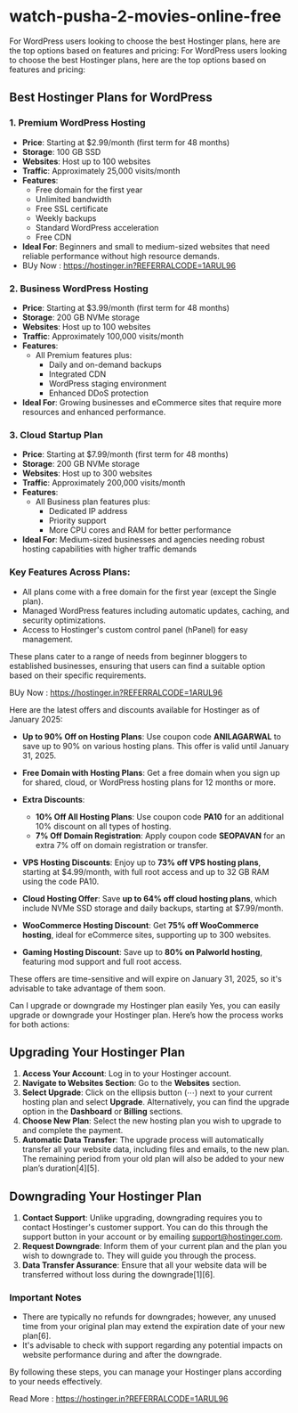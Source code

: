 # watch-pusha-2-movies-online-free
For WordPress users looking to choose the best Hostinger plans, here are the top options based on features and pricing:
For WordPress users looking to choose the best Hostinger plans, here are the top options based on features and pricing:

## Best Hostinger Plans for WordPress

### 1. **Premium WordPress Hosting**
- **Price**: Starting at $2.99/month (first term for 48 months)
- **Storage**: 100 GB SSD
- **Websites**: Host up to 100 websites
- **Traffic**: Approximately 25,000 visits/month
- **Features**:
  - Free domain for the first year
  - Unlimited bandwidth
  - Free SSL certificate
  - Weekly backups
  - Standard WordPress acceleration
  - Free CDN
- **Ideal For**: Beginners and small to medium-sized websites that need reliable performance without high resource demands.
- BUy Now : https://hostinger.in?REFERRALCODE=1ARUL96

### 2. **Business WordPress Hosting**
- **Price**: Starting at $3.99/month (first term for 48 months)
- **Storage**: 200 GB NVMe storage
- **Websites**: Host up to 100 websites
- **Traffic**: Approximately 100,000 visits/month
- **Features**:
  - All Premium features plus:
    - Daily and on-demand backups
    - Integrated CDN
    - WordPress staging environment
    - Enhanced DDoS protection
- **Ideal For**: Growing businesses and eCommerce sites that require more resources and enhanced performance.

### 3. **Cloud Startup Plan**
- **Price**: Starting at $7.99/month (first term for 48 months)
- **Storage**: 200 GB NVMe storage
- **Websites**: Host up to 300 websites
- **Traffic**: Approximately 200,000 visits/month
- **Features**:
  - All Business plan features plus:
    - Dedicated IP address
    - Priority support
    - More CPU cores and RAM for better performance
- **Ideal For**: Medium-sized businesses and agencies needing robust hosting capabilities with higher traffic demands

### Key Features Across Plans:
- All plans come with a free domain for the first year (except the Single plan).
- Managed WordPress features including automatic updates, caching, and security optimizations.
- Access to Hostinger's custom control panel (hPanel) for easy management.

These plans cater to a range of needs from beginner bloggers to established businesses, ensuring that users can find a suitable option based on their specific requirements.

BUy Now : https://hostinger.in?REFERRALCODE=1ARUL96

Here are the latest offers and discounts available for Hostinger as of January 2025:

- **Up to 90% Off on Hosting Plans**: Use coupon code **ANILAGARWAL** to save up to 90% on various hosting plans. This offer is valid until January 31, 2025.

- **Free Domain with Hosting Plans**: Get a free domain when you sign up for shared, cloud, or WordPress hosting plans for 12 months or more.

- **Extra Discounts**:
  - **10% Off All Hosting Plans**: Use coupon code **PA10** for an additional 10% discount on all types of hosting.
  - **7% Off Domain Registration**: Apply coupon code **SEOPAVAN** for an extra 7% off on domain registration or transfer.

- **VPS Hosting Discounts**: Enjoy up to **73% off VPS hosting plans**, starting at $4.99/month, with full root access and up to 32 GB RAM using the code PA10.

- **Cloud Hosting Offer**: Save **up to 64% off cloud hosting plans**, which include NVMe SSD storage and daily backups, starting at $7.99/month.

- **WooCommerce Hosting Discount**: Get **75% off WooCommerce hosting**, ideal for eCommerce sites, supporting up to 300 websites.

- **Gaming Hosting Discount**: Save up to **80% on Palworld hosting**, featuring mod support and full root access.

These offers are time-sensitive and will expire on January 31, 2025, so it's advisable to take advantage of them soon.

Can I upgrade or downgrade my Hostinger plan easily
Yes, you can easily upgrade or downgrade your Hostinger plan. Here’s how the process works for both actions:

## Upgrading Your Hostinger Plan
1. **Access Your Account**: Log in to your Hostinger account.
2. **Navigate to Websites Section**: Go to the **Websites** section.
3. **Select Upgrade**: Click on the ellipsis button (⋯) next to your current hosting plan and select **Upgrade**. Alternatively, you can find the upgrade option in the **Dashboard** or **Billing** sections.
4. **Choose New Plan**: Select the new hosting plan you wish to upgrade to and complete the payment.
5. **Automatic Data Transfer**: The upgrade process will automatically transfer all your website data, including files and emails, to the new plan. The remaining period from your old plan will also be added to your new plan’s duration[4][5].

## Downgrading Your Hostinger Plan
1. **Contact Support**: Unlike upgrading, downgrading requires you to contact Hostinger's customer support. You can do this through the support button in your account or by emailing support@hostinger.com.
2. **Request Downgrade**: Inform them of your current plan and the plan you wish to downgrade to. They will guide you through the process.
3. **Data Transfer Assurance**: Ensure that all your website data will be transferred without loss during the downgrade[1][6].

### Important Notes
- There are typically no refunds for downgrades; however, any unused time from your original plan may extend the expiration date of your new plan[6].
- It's advisable to check with support regarding any potential impacts on website performance during and after the downgrade.

By following these steps, you can manage your Hostinger plans according to your needs effectively.

Read More : https://hostinger.in?REFERRALCODE=1ARUL96

